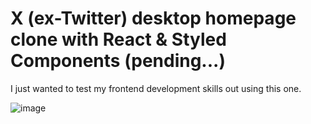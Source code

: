 # X (ex-Twitter) desktop homepage clone with React & Styled Components (pending...)
I just wanted to test my frontend development skills out using this one.

![image](https://github.com/Dagmawi-22/x-clone/assets/109204719/8d23df68-8eea-4d6f-9196-7d3f1e335873)


